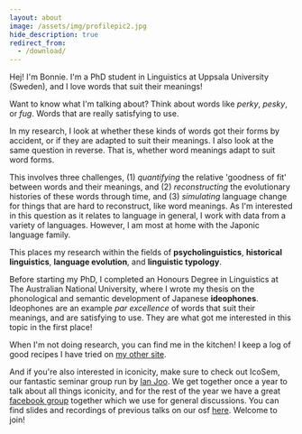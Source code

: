 ```yaml
---
layout: about
image: /assets/img/profilepic2.jpg
hide_description: true
redirect_from:
  - /download/
---
```


<!--author-->

Hej! I'm Bonnie. I'm a PhD student in Linguistics at Uppsala University (Sweden), and I love words that suit their meanings! 

Want to know what I'm talking about? Think about words like *perky*, *pesky*, or *fug*. Words that are really satisfying to use.

In my research, I look at whether these kinds of words got their forms by accident, or if they are adapted to suit their meanings. I also look at the same question in reverse. That is, whether word meanings adapt to suit word forms.

This involves three challenges, (1) *quantifying* the relative 'goodness of fit' between words and their meanings, and (2) *reconstructing* the evolutionary histories of these words through time, and (3) *simulating* language change for things that are hard to reconstruct, like word meanings. As I'm interested in this question as it relates to language in general, I work with data from a variety of languages. However, I am most at home with the Japonic language family.

This places my research within the fields of **psycholinguistics**, **historical linguistics**, **language evolution**, and **linguistic typology**.

Before starting my PhD, I completed an Honours Degree in Linguistics at The Australian National University, where I wrote my thesis on the phonological and semantic development of Japanese **ideophones**. Ideophones are an example *par excellence* of words that suit their meanings, and are satisfying to use. They are what got me interested in this topic in the first place!

When I'm not doing research, you can find me in the kitchen! I keep a log of good recipes I have tried on [my other site](https://www.honestcookingblog.com/).  

And if you're also interested in iconicity, make sure to check out IcoSem, our fantastic seminar group run by [Ian Joo](https://ianjoo.github.io/). We get together once a year to talk about all things iconicity, and for the rest of the year we have a great [facebook group](https://www.facebook.com/groups/697272740766384) together which we use for general discussions. You can find slides and recordings of previous talks on our osf [here](https://osf.io/p2c5g/). Welcome to join!

